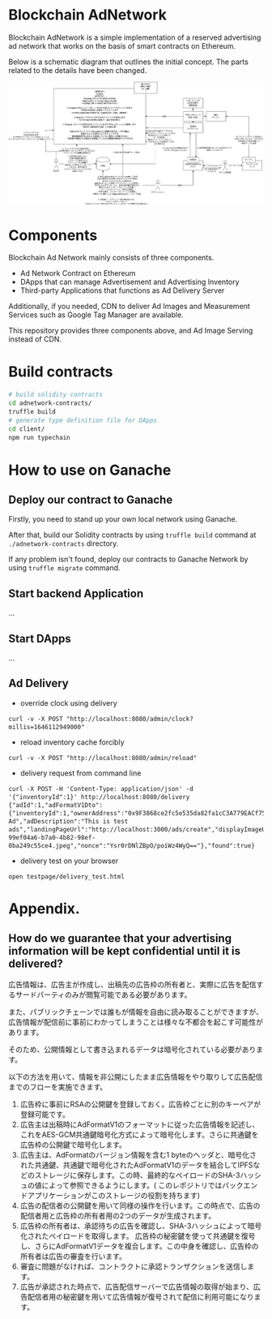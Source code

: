 # Blockchain AdNetwork

Blockchain AdNetwork is a simple implementation of a reserved advertising ad network that works on
the basis of smart contracts on Ethereum.

Below is a schematic diagram that outlines the initial concept. The parts related to the details
have been changed.

![Overview](./overview.png)

# Components

Blockchain Ad Network mainly consists of three components.

* Ad Network Contract on Ethereum
* DApps that can manage Advertisement and Advertising Inventory
* Third-party Applications that functions as Ad Delivery Server

Additionally, if you needed, CDN to deliver Ad Images and Measurement Services such as Google Tag
Manager are available.

This repository provides three components above, and Ad Image Serving instead of CDN.

# Build contracts

```sh
# build solidity contracts
cd adnetwork-contracts/
truffle build
# generate type definition file for DApps
cd client/
npm run typechain
```

# How to use on Ganache

## Deploy our contract to Ganache

Firstly, you need to stand up your own local network using Ganache.

After that, build our Solidity contracts by using `truffle build` command at `./adnetwork-contracts`
directory.

If any problem isn't found, deploy our contracts to Ganache Network by using `truffle migrate`
command.

## Start backend Application

...

## Start DApps

...

## Ad Delivery

* override clock using delivery

```shell
curl -v -X POST "http://localhost:8080/admin/clock?millis=1646112949000"
```

* reload inventory cache forcibly

```shell
curl -v -X POST "http://localhost:8080/admin/reload"
```

* delivery request from command line

```shell
curl -X POST -H 'Content-Type: application/json' -d '{"inventoryId":1}' http://localhost:8080/delivery
{"adId":1,"adFormatV1Dto":{"inventoryId":1,"ownerAddress":"0x9F3868ce2fc5e535da82fa1cC3A779EACf75285E","startTime":1646036100,"endTime":1646727300,"adPrice":1500,"adTitle":"Test Ad","adDescription":"This is test ads","landingPageUrl":"http://localhost:3000/ads/create","displayImageUrl":"http://localhost:8080/public/images/0x9F3868ce2fc5e535da82fa1cC3A779EACf75285E-99ef04a6-b7a0-4b82-98ef-0ba249c55ce4.jpeg","nonce":"Ysr0rDNlZBpO/poiWz4WyQ=="},"found":true}
```

* delivery test on your browser

```shell
open testpage/delivery_test.html
```

# Appendix.

## How do we guarantee that your advertising information will be kept confidential until it is delivered?

広告情報は、広告主が作成し、出稿先の広告枠の所有者と、実際に広告を配信するサードパーティのみが閲覧可能である必要があります。

また、パブリックチェーンでは誰もが情報を自由に読み取ることができますが、広告情報が配信前に事前にわかってしまうことは様々な不都合を起こす可能性があります。

そのため、公開情報として書き込まれるデータは暗号化されている必要があります。

以下の方法を用いて、情報を非公開にしたまま広告情報をやり取りして広告配信までのフローを実施できます。

1. 広告枠に事前にRSAの公開鍵を登録しておく。広告枠ごとに別のキーペアが登録可能です。
2. 広告主は出稿時にAdFormatV1のフォーマットに従った広告情報を記述し、これをAES-GCM共通鍵暗号化方式によって暗号化します。さらに共通鍵を広告枠の公開鍵で暗号化します。
3. 広告主は、AdFormatのバージョン情報を含む1
   byteのヘッダと、暗号化された共通鍵、共通鍵で暗号化されたAdFormatV1のデータを結合してIPFSなどのストレージに保存します。この時、最終的なペイロードのSHA-3ハッシュの値によって参照できるようにします。(
   このレポジトリではバックエンドアプリケーションがこのストレージの役割を持ちます)
4. 広告の配信者の公開鍵を用いて同様の操作を行います。この時点で、広告の配信者用と広告枠の所有者用の2つのデータが生成されます。
5. 広告枠の所有者は、承認待ちの広告を確認し、SHA-3ハッシュによって暗号化されたペイロードを取得します。
   広告枠の秘密鍵を使って共通鍵を復号し、さらにAdFormatV1データを複合します。この中身を確認し、広告枠の所有者は広告の審査を行います。
7. 審査に問題がなければ、コントラクトに承認トランザクションを送信します。
8. 広告が承認された時点で、広告配信サーバーで広告情報の取得が始まり、広告配信者用の秘密鍵を用いて広告情報が復号されて配信に利用可能になります。

